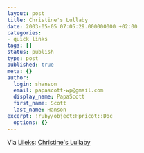 ```yaml
---
layout: post
title: Christine's Lullaby
date: 2003-05-05 07:05:29.000000000 +02:00
categories:
- quick links
tags: []
status: publish
type: post
published: true
meta: {}
author:
  login: shanson
  email: papascott-wp@gmail.com
  display_name: PapaScott
  first_name: Scott
  last_name: Hanson
excerpt: !ruby/object:Hpricot::Doc
  options: {}
---
```

<p>Via <a href="http://www.lileks.com/bleats/archive/03/0503/050503.html">Lileks</a>: <a title="StarTribune: Big impact felt in post-9/11 work by budding composer" href="http://www.startribune.com/stories/462/3862254.html">Christine's Lullaby</a></p>
